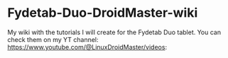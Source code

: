 # Fydetab-Duo-DroidMaster-wiki
My wiki with the tutorials I will create for the Fydetab Duo tablet. You can check them on my YT channel: https://www.youtube.com/@LinuxDroidMaster/videos: 
